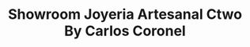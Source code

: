 ---
title: "Showroom Joyeria Artesanal Ctwo By Carlos Coronel"
url: /riohacha-la-guajira/showroom-joyeria-artesanal-ctwo-by-carlos-coronel/
shop: joyería
---